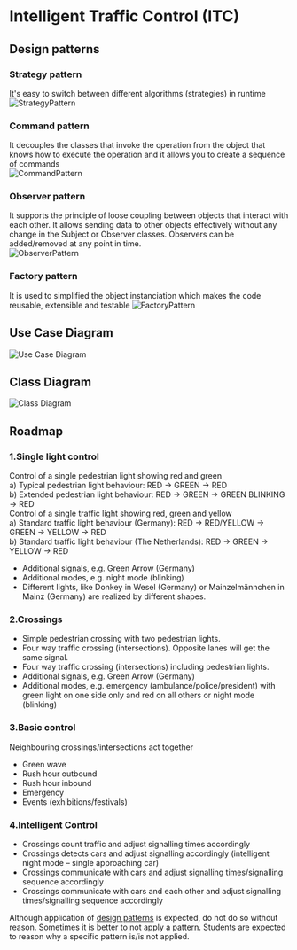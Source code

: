 # Intelligent Traffic Control (ITC)
## Design patterns

### Strategy pattern
It's easy to switch between different algorithms (strategies) in runtime <br/>
![StrategyPattern](/Analisys_Artefacts/PatternsUML/StrategyPattern.png)

### Command pattern
It decouples the classes that invoke the operation from the object that knows how to execute the operation and it allows you to create a sequence of commands <br/>
![CommandPattern](/Analisys_Artefacts/PatternsUML/CommandPattern.png)

### Observer pattern
It supports the principle of loose coupling between objects that interact with each other. It allows sending data to other objects effectively without any change in the Subject or Observer classes. Observers can be added/removed at any point in time. <br/>
![ObserverPattern](/Analisys_Artefacts/PatternsUML/ObserverPattern.png)

### Factory pattern
It is used to simplified the object instanciation which makes the code reusable, extensible and testable
![FactoryPattern](/Analisys_Artefacts/PatternsUML/FactoryPattern.png)

## Use Case Diagram
![Use Case Diagram](/Analisys_Artefacts/UseCaseDiagram1.png)

## Class Diagram
![Class Diagram](/Analisys_Artefacts/ClassDiagram_FinalVersion.svg)

## Roadmap

### 1.Single light control
Control of a single pedestrian light showing red and green<br/>
a) Typical pedestrian light behaviour: RED -> GREEN -> RED<br/>
b) Extended pedestrian light behaviour: RED -> GREEN -> GREEN BLINKING -> RED<br/>
   Control of a single traffic light showing red, green and yellow<br/>
a) Standard traffic light behaviour (Germany): RED -> RED/YELLOW -> GREEN -> YELLOW -> RED<br/>
b) Standard traffic light behaviour (The Netherlands): RED -> GREEN -> YELLOW -> RED<br/>
* Additional signals, e.g. Green Arrow (Germany)<br/>
* Additional modes, e.g. night mode (blinking)<br/>
* Different lights, like Donkey in Wesel (Germany) or Mainzelmännchen in Mainz (Germany) are realized by different shapes.<br/>

 

### 2.Crossings
* Simple pedestrian crossing with two pedestrian lights.<br/>
* Four way traffic crossing (intersections). Opposite lanes will get the same signal.<br/>
* Four way traffic crossing (intersections) including pedestrian lights.<br/>
* Additional signals, e.g. Green Arrow (Germany)<br/>
* Additional modes, e.g. emergency (ambulance/police/president) with green light on one side only and red on all others or night mode (blinking)<br/>
 

### 3.Basic control
Neighbouring crossings/intersections act together<br/>
* Green wave<br/>
* Rush hour outbound<br/>
* Rush hour inbound<br/>
* Emergency<br/>
* Events (exhibitions/festivals)<br/>
 

### 4.Intelligent Control
* Crossings count traffic and adjust signalling times accordingly<br/>
* Crossings detects cars and adjust signalling accordingly (intelligent night mode – single approaching car)<br/>
* Crossings communicate with cars and adjust signalling times/signalling sequence accordingly<br/>
* Crossings communicate with cars and each other and adjust signalling times/signalling sequence accordingly<br/>
 
 
Although application of [design patterns](https://github.com/FontysVenlo/exercises-JonasBrockmoeller) is expected, do not do so without reason. Sometimes it is better to not apply a [pattern](https://github.com/FontysVenlo/exercises-JonasBrockmoeller). Students are expected to reason why a specific pattern is/is not applied.

